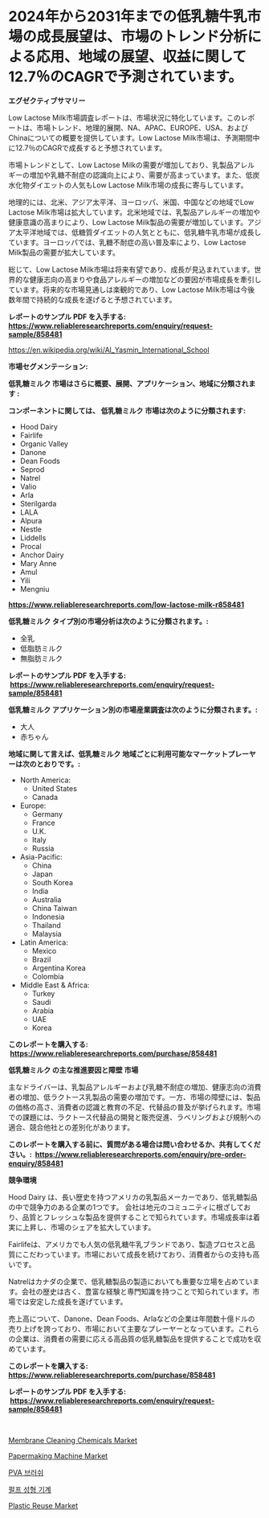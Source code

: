 <p><h1>2024年から2031年までの低乳糖牛乳市場の成長展望は、市場のトレンド分析による応用、地域の展望、収益に関して12.7％のCAGRで予測されています。</h1></p><p><strong>エグゼクティブサマリー</strong></p>
<p><p>Low Lactose Milk市場調査レポートは、市場状況に特化しています。このレポートは、市場トレンド、地理的展開、NA、APAC、EUROPE、USA、およびChinaについての概要を提供しています。Low Lactose Milk市場は、予測期間中に12.7％のCAGRで成長すると予想されています。</p><p>市場トレンドとして、Low Lactose Milkの需要が増加しており、乳製品アレルギーの増加や乳糖不耐症の認識向上により、需要が高まっています。また、低炭水化物ダイエットの人気もLow Lactose Milk市場の成長に寄与しています。</p><p>地理的には、北米、アジア太平洋、ヨーロッパ、米国、中国などの地域でLow Lactose Milk市場は拡大しています。北米地域では、乳製品アレルギーの増加や健康意識の高まりにより、Low Lactose Milk製品の需要が増加しています。アジア太平洋地域では、低糖質ダイエットの人気とともに、低乳糖牛乳市場が成長しています。ヨーロッパでは、乳糖不耐症の高い普及率により、Low Lactose Milk製品の需要が拡大しています。</p><p>総じて、Low Lactose Milk市場は将来有望であり、成長が見込まれています。世界的な健康志向の高まりや食品アレルギーの増加などの要因が市場成長を牽引しています。将来的な市場見通しは楽観的であり、Low Lactose Milk市場は今後数年間で持続的な成長を遂げると予想されています。</p></p>
<p><strong>レポートのサンプル PDF を入手する: <a href="https://www.reliableresearchreports.com/enquiry/request-sample/858481">https://www.reliableresearchreports.com/enquiry/request-sample/858481</a></strong></p>
<p><a href="https://en.wikipedia.org/wiki/Al_Yasmin_International_School">https://en.wikipedia.org/wiki/Al_Yasmin_International_School</a></p>
<p><strong>市場セグメンテーション:</strong></p>
<p><strong> 低乳糖ミルク 市場はさらに概要、展開、アプリケーション、地域に分類されます :</strong></p>
<p><strong>コンポーネントに関しては、 低乳糖ミルク 市場は次のように分類されます: &nbsp;</strong></p>
<p><ul><li>Hood Dairy</li><li>Fairlife</li><li>Organic Valley</li><li>Danone</li><li>Dean Foods</li><li>Seprod</li><li>Natrel</li><li>Valio</li><li>Arla</li><li>Sterilgarda</li><li>LALA</li><li>Alpura</li><li>Nestle</li><li>Liddells</li><li>Procal</li><li>Anchor Dairy</li><li>Mary Anne</li><li>Amul</li><li>Yili</li><li>Mengniu</li></ul></p>
<p><strong><a href="https://www.reliableresearchreports.com/low-lactose-milk-r858481">https://www.reliableresearchreports.com/low-lactose-milk-r858481</a></strong></p>
<p><strong> 低乳糖ミルク タイプ別の市場分析は次のように分類されます。:</strong></p>
<p><ul><li>全乳</li><li>低脂肪ミルク</li><li>無脂肪ミルク</li></ul></p>
<p><strong>レポートのサンプル PDF を入手する: &nbsp;<a href="https://www.reliableresearchreports.com/enquiry/request-sample/858481">https://www.reliableresearchreports.com/enquiry/request-sample/858481</a></strong></p>
<p><strong> 低乳糖ミルク アプリケーション別の市場産業調査は次のように分類されます。:</strong></p>
<p><ul><li>大人</li><li>赤ちゃん</li></ul></p>
<p><strong>地域に関して言えば、低乳糖ミルク 地域ごとに利用可能なマーケットプレーヤーは次のとおりです。:</strong></p>
<p><ul>
    <li>
        North America:
        <ul>
            <li>United States</li>
            <li>Canada</li>
        </ul>
    </li>
    <li>
        Europe:
        <ul>
            <li>Germany</li>
            <li>France</li>
            <li>U.K.</li>
            <li>Italy</li>
            <li>Russia</li>
        </ul>
    </li>
    <li>
        Asia-Pacific:
        <ul>
            <li>China</li>
            <li>Japan</li>
            <li>South Korea</li>
            <li>India</li>
            <li>Australia</li>
            <li>China Taiwan</li>
            <li>Indonesia</li>
            <li>Thailand</li>
            <li>Malaysia</li>
        </ul>
    </li>
    <li>
        Latin America:
        <ul>
            <li>Mexico</li>
            <li>Brazil</li>
            <li>Argentina Korea</li>
            <li>Colombia</li>
        </ul>
    </li>
    <li>
        Middle East & Africa:
        <ul>
            <li>Turkey</li>
            <li>Saudi</li>
            <li>Arabia</li>
            <li>UAE</li>
            <li>Korea</li>
        </ul>
    </li>
    </ul></p>
<p><strong>このレポートを購入する: &nbsp;<a href="https://www.reliableresearchreports.com/purchase/858481">https://www.reliableresearchreports.com/purchase/858481</a></strong></p>
<p><strong>低乳糖ミルク の主な推進要因と障壁 市場</strong></p>
<p><p>主なドライバーは、乳製品アレルギーおよび乳糖不耐症の増加、健康志向の消費者の増加、低ラクトース乳製品の需要の増加です。一方、市場の障壁には、製品の価格の高さ、消費者の認識と教育の不足、代替品の普及が挙げられます。市場での課題には、ラクトース代替品の開発と販売促進、ラベリングおよび規制への適合、競合他社との差別化があります。</p></p>
<p><strong>このレポートを購入する前に、質問がある場合は問い合わせるか、共有してください。:&nbsp; <a href="https://www.reliableresearchreports.com/enquiry/pre-order-enquiry/858481">https://www.reliableresearchreports.com/enquiry/pre-order-enquiry/858481</a></strong></p>
<p><strong>競争環境</strong></p>
<p><p>Hood Dairy は、長い歴史を持つアメリカの乳製品メーカーであり、低乳糖製品の中で競争力のある企業の1つです。 会社は地元のコミュニティに根ざしており、品質とフレッシュな製品を提供することで知られています。市場成長率は着実に上昇し、市場のシェアを拡大しています。</p><p>Fairlifeは、アメリカでも人気の低乳糖牛乳ブランドであり、製造プロセスと品質にこだわっています。市場において成長を続けており、消費者からの支持も高いです。</p><p>Natrelはカナダの企業で、低乳糖製品の製造においても重要な立場を占めています。会社の歴史は古く、豊富な経験と専門知識を持つことで知られています。市場では安定した成長を遂げています。</p><p>売上高について、Danone、Dean Foods、Arlaなどの企業は年間数十億ドルの売り上げを誇っており、市場において主要なプレーヤーとなっています。これらの企業は、消費者の需要に応える高品質の低乳糖製品を提供することで成功を収めています。</p></p>
<p><strong>このレポートを購入する: &nbsp; <a href="https://www.reliableresearchreports.com/purchase/858481">https://www.reliableresearchreports.com/purchase/858481</a></strong></p>
<p><strong>レポートのサンプル PDF を入手する: &nbsp;<a href="https://www.reliableresearchreports.com/enquiry/request-sample/858481">https://www.reliableresearchreports.com/enquiry/request-sample/858481</a></strong><strong></strong></p>
<p>&nbsp;</p>
<p><p><a href="https://github.com/vimar16th/Market-Research-Report-List-5/blob/main/membrane-cleaning-chemicals-market.md">Membrane Cleaning Chemicals Market</a></p><p><a href="https://www.linkedin.com/pulse/papermaking-machine-market-outlook-forecast-from-2024-2031-westboro-wdmzc">Papermaking Machine Market</a></p><p><a href="https://github.com/Nicolasrown5/Market-Research-Report-List-1/blob/main/51039283989.md">PVA 브러쉬</a></p><p><a href="https://github.com/rcabello548/Market-Research-Report-List-2/blob/main/45872793988.md">펄프 성형 기계</a></p><p><a href="https://issuu.com/reportprime-2/docs/plastic-reuse-market-size-2030.pptx">Plastic Reuse Market</a></p></p>